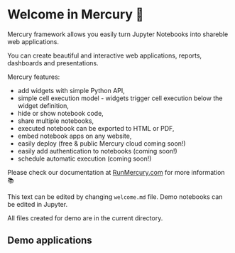
# Welcome in Mercury 👋

Mercury framework allows you easily turn Jupyter Notebooks into shareble web applications.

You can create beautiful and interactive web applications, reports, dashboards and presentations.

Mercury features:
- add widgets with simple Python API, 
- simple cell execution model - widgets trigger cell execution below the widget definition,
- hide or show notebook code,
- share multiple notebooks,
- executed notebook can be exported to HTML or PDF,
- embed notebook apps on any website,
- easily deploy (free & public Mercury cloud coming soon!)
- easily add authentication to notebooks (coming soon!)
- schedule automatic execution (coming soon!)

Please check our documentation at <a href="https://runmercury.com" target="_blank">RunMercury.com</a> for more information 📚

This text can be edited by changing `welcome.md` file. Demo notebooks can be edited in Jupyter. 

All files created for demo are in the current directory.

## Demo applications

    
